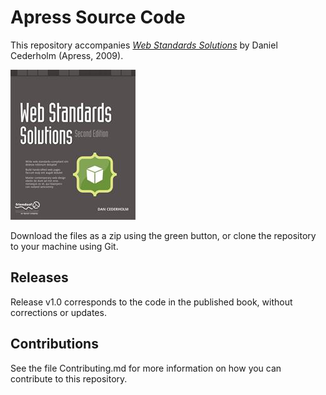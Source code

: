 # Apress Source Code

This repository accompanies [*Web Standards Solutions*](http://www.apress.com/9781430219200) by Daniel Cederholm (Apress, 2009).

![Cover image](9781430219200.jpg)

Download the files as a zip using the green button, or clone the repository to your machine using Git.

## Releases

Release v1.0 corresponds to the code in the published book, without corrections or updates.

## Contributions

See the file Contributing.md for more information on how you can contribute to this repository.
